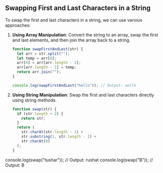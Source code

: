 ## Swapping First and Last Characters in a String

To swap the first and last characters in a string, we can use various approaches:

1. **Using Array Manipulation**: Convert the string to an array, swap the first and last elements, and then join the array back to a string.

   ```javascript
   function swapFirstAndLast(str) {
     let arr = str.split("");
     let temp = arr[0];
     arr[0] = arr[arr.length - 1];
     arr[arr.length - 1] = temp;
     return arr.join("");
   }

   console.log(swapFirstAndLast("hello")); // Output: oellh
   ```

2. **Using String Manipulation**: Swap the first and last characters directly using string methods.

   ```javascript
   function swap(str) {
     if (str.length < 2) {
       return str;
     }
     return (
       str.charAt(str.length - 1) +
       str.substring(1, str.length - 1) +
       str.charAt(0)
     );
   }
   ```

console.log(swap("tushar")); // Output: rushat
console.log(swap("B")); // Output: B

```

```
